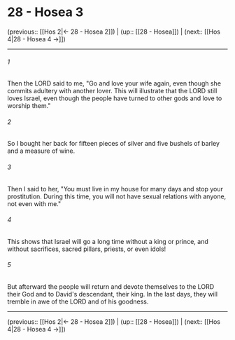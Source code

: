 # 28 - Hosea 3

(previous:: [[Hos 2|← 28 - Hosea 2]]) | (up:: [[28 - Hosea]]) | (next:: [[Hos 4|28 - Hosea 4 →]])

***


###### 1 
Then the LORD said to me, "Go and love your wife again, even though she commits adultery with another lover. This will illustrate that the LORD still loves Israel, even though the people have turned to other gods and love to worship them." 

###### 2 
So I bought her back for fifteen pieces of silver and five bushels of barley and a measure of wine. 

###### 3 
Then I said to her, "You must live in my house for many days and stop your prostitution. During this time, you will not have sexual relations with anyone, not even with me." 

###### 4 
This shows that Israel will go a long time without a king or prince, and without sacrifices, sacred pillars, priests, or even idols! 

###### 5 
But afterward the people will return and devote themselves to the LORD their God and to David's descendant, their king. In the last days, they will tremble in awe of the LORD and of his goodness.

***

(previous:: [[Hos 2|← 28 - Hosea 2]]) | (up:: [[28 - Hosea]]) | (next:: [[Hos 4|28 - Hosea 4 →]])
